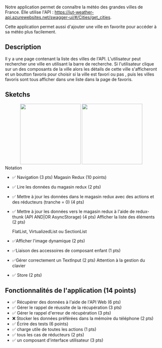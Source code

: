 
Notre application  permet de connaître la météo des grandes villes de France. Elle utilise l'API :                      https://iut-weather-api.azurewebsites.net/swagger-ui/#/Cities/get_cities.

Cette application permet aussi d'ajouter une ville en favorite pour accéder à sa météo plus facilement.

## Description
Il y a une  page contenant la liste des villes de l'API. L'utilisateur peut  rechercher une ville en utilisant la barre de recherche. Si l'utilisateur clique sur un des composants de la ville alors les détails de cette ville s'afficheront et  un boutton favoris pour choisir si la ville est favori ou pas , puis les villes favoris sont tous afficher dans une liste dans la page de favoris.

## Sketchs


<div align = center>
<img src="./Documentation/images/" width=200/>
<img src="./Documentation/images/" width=200/>
</div


## Notation

* :white_check_mark: Navigation (3 pts)
  Magasin Redux (10 points)
* :white_check_mark: Lire les données du magasin redux (2 pts)
* :white_check_mark: Mettre à jour les données dans le magasin redux avec des actions et des réducteurs (tranche = 0) (4 pts)
 * :white_check_mark: Mettre à jour les données vers le magasin redux à l'aide de redux-thunk (API AND|OR AsyncStorage) (4 pts) 
  Afficher la liste des éléments (2 pts)

    FlatList, VirtualizedList ou SectionList 

* :white_check_mark:Afficher l'image dynamique (2 pts)
* :white_check_mark:Liaison des accessoires de composant enfant (1 pts)
* :white_check_mark:Gérer correctement un TextInput (2 pts)
 Attention à la gestion du clavier 
* :white_check_mark: Store (2 pts)

## Fonctionnalités de l'application (14 points)

* :white_check_mark:  Récupérer des données à l'aide de l'API Web (6 pts)
* :white_check_mark:    Gérer le rappel de réussite de la récupération (3 pts)
* :white_check_mark:   Gérer le rappel d'erreur de récupération (3 pts) 
* :x: Stocker les données préférées dans la mémoire du téléphone (2 pts)
* :white_check_mark:  Écrire des tests (6 points)
* :white_check_mark:    charge utile de toutes les actions (1 pts)
* :white_check_mark:    tous les cas de réducteurs (2 pts)
* :white_check_mark:    un composant d'interface utilisateur (3 pts) 